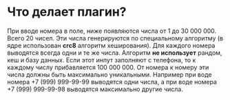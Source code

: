 # Что делает плагин?

При вводе номера в поле, ниже появляются числа от 1 до 30 000 000. Всего 20 чисел. Эти числа генерируются по специальному алгоритму  (в ядре использован **crc8** алгоритм хеширования). Для каждого номера выводятся всегда одни и те же числа. Алгоритм **не использует** рандом, кеш и базу данных. Если этот инпут заполняют с телефона, то к каждому числу прибавляется 100 000 000.
От номера к номеру эти числа должны быть максимально уникальными. Например при воде номера +7 (999) 999-99-99 выводятся одни числа, а при воде номера +7 (999) 999-99-98 выводятся максимально другие числа.
